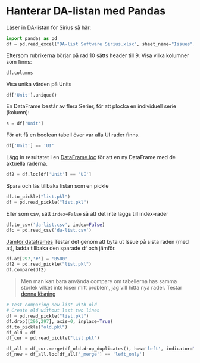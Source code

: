 # Hanterar DA-listan med Pandas

Läser in DA-listan för Sirius så här:

```python
import pandas as pd
df = pd.read_excel("DA-list Software Sirius.xlsx", sheet_name="Issues", header=9)
```

Eftersom rubrikerna börjar på rad 10 sätts header till 9.
Visa vilka kolumner som finns:

```python
df.columns
```

Visa unika värden på Units

```python
df['Unit'].unique()
```

En DataFrame består av flera Serier, för att plocka en individuell serie (kolumn):

```python
s = df['Unit']
```

För att få en boolean tabell över var alla UI rader finns.

```python
df['Unit'] == 'UI'
```

Lägg in resultatet i en [DataFrame.loc](https://pandas.pydata.org/docs/reference/api/pandas.DataFrame.loc.html) för att en ny DataFrame med de aktuella raderna.

```python
df2 = df.loc[df['Unit'] == 'UI']
```

Spara och läs tillbaka listan som en pickle

```python
df.to_pickle("list.pkl")
df = pd.read_pickle("list.pkl")
```

Eller som csv, sätt `index=False` så att det inte läggs till index-rader

```python
df.to_csv('da-list.csv', index=False)
dfc = pd.read_csv('da-list.csv')
```

[Jämför dataframes](https://pandas.pydata.org/docs/reference/api/pandas.DataFrame.compare.html) Testar det genom att byta ut Issue på sista raden (med at), ladda tillbaka den sparade df och jämför.

```python
df.at[297,'#'] = 'B500'
df2 = pd.read_pickle("list.pkl")
df.compare(df2)
```

> Men man kan bara använda compare om tabellerna has samma storlek vilket inte löser mitt problem, jag vill hitta nya rader.
Testar [denna lösning](https://stackoverflow.com/a/47107164)

```python
# Test comparing new list with old
# Create old without last two lines
df = pd.read_pickle("list.pkl")
df.drop([296,297], axis=0, inplace=True)
df.to_pickle("old.pkl")
df_old = df
df_cur = pd.read_pickle("list.pkl")

df_all = df_cur.merge(df_old.drop_duplicates(), how='left', indicator=True)
df_new = df_all.loc[df_all['_merge'] == 'left_only']
```





